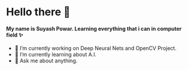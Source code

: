 # Hello there 👋 

#### My name is Suyash Powar. Learning everything that i can in computer field :sparkles:
* 🔭 I’m currently working on Deep Neural Nets and OpenCV Project.
* 🌱 I’m currently learning about A.I.
* 💬 Ask me about anything.

<!--
**suyash393/suyash393** is a ✨ _special_ ✨ repository because its `README.md` (this file) appears on your GitHub profile.

Here are some ideas to get you started:

- 🔭 I’m currently working on ...
- 🌱 I’m currently learning ...
- 👯 I’m looking to collaborate on ...
- 🤔 I’m looking for help with ...
- 💬 Ask me about ...
- 📫 How to reach me: ...
- 😄 Pronouns: ...
- ⚡ Fun fact: ...
-->
